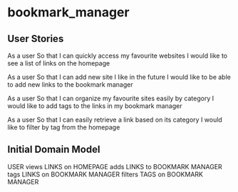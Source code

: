 # bookmark_manager

## User Stories

As a user
So that I can quickly access my favourite websites
I would like to see a list of links on the homepage

As a user
So that I can add new site I like in the future
I would like to be able to add new links to the bookmark manager

As a user
So that I can organize my favourite sites easily by category
I would like to add tags to the links in my bookmark manager

As a user
So that I can easily retrieve a link based on its category
I would like to filter by tag from the homepage


## Initial Domain Model

USER     views      LINKS on     HOMEPAGE
          adds      LINKS to     BOOKMARK MANAGER
          tags      LINKS on     BOOKMARK MANAGER
          filters    TAGS on     BOOKMARK MANAGER
